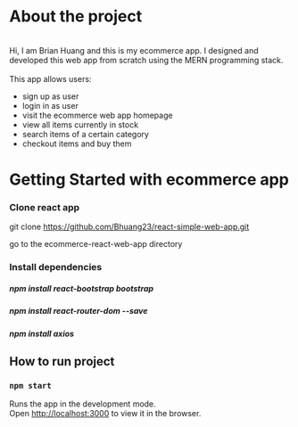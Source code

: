 # About the project

<br>
Hi, I am Brian Huang and this is my ecommerce app.
I designed and developed this web app from scratch using the MERN programming stack. 
<br/>
<br>
This app allows users:

<br/>

* sign up as user
* login in as user
* visit the ecommerce web app homepage
* view all items currently in stock
* search items of a certain category
* checkout items and buy them

# Getting Started with ecommerce app

### Clone react app
git clone https://github.com/Bhuang23/react-simple-web-app.git

go to the ecommerce-react-web-app directory


### Install dependencies
##### npm install react-bootstrap bootstrap
##### npm install react-router-dom --save
##### npm install axios
## How to run project
### `npm start`

Runs the app in the development mode.\
Open [http://localhost:3000](http://localhost:3000) to view it in the browser.

